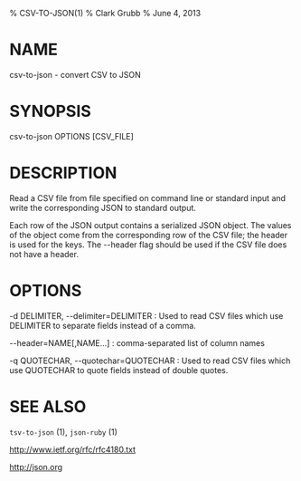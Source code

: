 % CSV-TO-JSON(1)
% Clark Grubb
% June 4, 2013


# NAME

csv-to-json - convert CSV to JSON

# SYNOPSIS

csv-to-json OPTIONS [CSV_FILE]

# DESCRIPTION

Read a CSV file from file specified on command line or standard input and write the corresponding JSON to standard output.

Each row of the JSON output contains a serialized JSON object.  The values of the object come from the corresponding row of the CSV file; the header is used for the keys.  The \--header flag should be used if the CSV file does not have a header.

# OPTIONS

-d DELIMITER, \--delimiter=DELIMITER
: Used to read CSV files which use DELIMITER to separate fields instead of a comma.

\--header=NAME[,NAME...]
: comma-separated list of column names

-q QUOTECHAR, \--quotechar=QUOTECHAR
: Used to read CSV files which use QUOTECHAR to quote fields instead of double quotes.

# SEE ALSO

`tsv-to-json` (1), `json-ruby` (1)

http://www.ietf.org/rfc/rfc4180.txt

http://json.org
